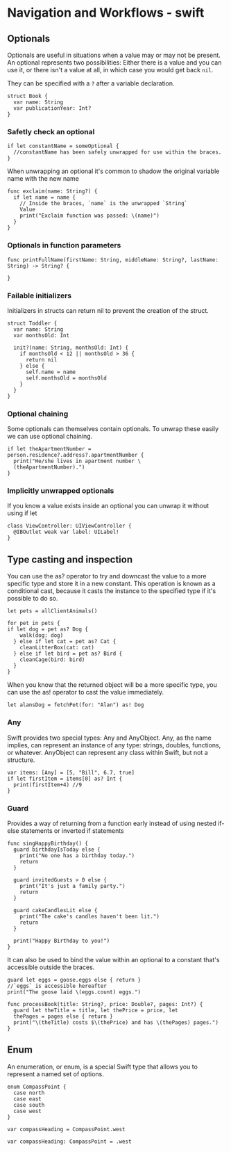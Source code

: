 # Navigation and Workflows - swift

## Optionals

Optionals are useful in situations when a value may or may not be present. An optional represents two possibilities: Either there is a value and you can use it, or there isn't a value at all, in which case you would get back `nil`.

They can be specified with a `?` after a variable declaration.

```
struct Book {
  var name: String
  var publicationYear: Int?
}
```

### Safetly check an optional

```
if let constantName = someOptional {
  //constantName has been safely unwrapped for use within the braces.
}
```

When unwrapping an optional it's common to shadow the original variable name with the new name

```
func exclaim(name: String?) {
  if let name = name {
    // Inside the braces, `name` is the unwrapped `String` 
    Value 
    print("Exclaim function was passed: \(name)")
  }
}
```

### Optionals in function parameters

```
func printFullName(firstName: String, middleName: String?, lastName: String) -> String? {
    
}
```

### Failable initializers

Initializers in structs can return nil to prevent the creation of the struct.

```
struct Toddler {
  var name: String
  var monthsOld: Int
 
  init?(name: String, monthsOld: Int) {
    if monthsOld < 12 || monthsOld > 36 {
      return nil
    } else {
      self.name = name
      self.monthsOld = monthsOld
    }
  }
}
```

### Optional chaining

Some optionals can themselves contain optionals. To unwrap these easily we can use optional chaining.

```
if let theApartmentNumber =
person.residence?.address?.apartmentNumber {
  print("He/she lives in apartment number \
  (theApartmentNumber).")
}
```

### Implicitly unwrapped optionals

If you know a value exists inside an optional you can unwrap it without using if let

```
class ViewController: UIViewController {
  @IBOutlet weak var label: UILabel!
}
```

## Type casting and inspection

You can use the as? operator to try and downcast the value to a more specific type and store it in a new constant. This operation is known as a conditional cast, because it casts the instance to the specified type if it's possible to do so.

```
let pets = allClientAnimals()
 
for pet in pets {
if let dog = pet as? Dog {
    walk(dog: dog)
  } else if let cat = pet as? Cat {
    cleanLitterBox(cat: cat)
  } else if let bird = pet as? Bird {
    cleanCage(bird: bird)
  }
}
```

When you know that the returned object will be a more specific type, you can use the as! operator to cast the value immediately.

```
let alansDog = fetchPet(for: "Alan") as! Dog
```

### Any

Swift provides two special types: Any and AnyObject. Any, as the name implies, can represent an instance of any type: strings, doubles, functions, or whatever. AnyObject can represent any class within Swift, but not a structure.

```
var items: [Any] = [5, "Bill", 6.7, true]
if let firstItem = items[0] as? Int {
  print(firstItem+4) //9
}
```

### Guard

Provides a way of returning from a function early instead of using nested if-else statements or inverted if statements

```
func singHappyBirthday() {
  guard birthdayIsToday else {
    print("No one has a birthday today.")
    return
  }
 
  guard invitedGuests > 0 else {
    print("It's just a family party.")
    return
  }
 
  guard cakeCandlesLit else {
    print("The cake's candles haven't been lit.")
    return
  }
 
  print("Happy Birthday to you!")
}
```

It can also be used to bind the value within an optional to a constant that's accessible outside the braces.

```
guard let eggs = goose.eggs else { return }
//`eggs` is accessible hereafter 
print("The goose laid \(eggs.count) eggs.")
```

```
func processBook(title: String?, price: Double?, pages: Int?) {
  guard let theTitle = title, let thePrice = price, let 
  thePages = pages else { return }
  print("\(theTitle) costs $\(thePrice) and has \(thePages) pages.")
}
```

## Enum

An enumeration, or enum, is a special Swift type that allows you to represent a named set of options.

```
enum CompassPoint {
  case north
  case east
  case south
  case west
}
```

```
var compassHeading = CompassPoint.west
```

```
var compassHeading: CompassPoint = .west
```